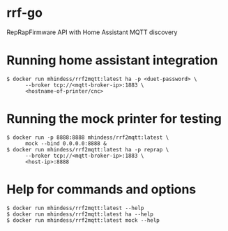 # rrf-go

RepRapFirmware API with Home Assistant MQTT discovery


# Running home assistant integration

``` shell
$ docker run mhindess/rrf2mqtt:latest ha -p <duet-password> \
      --broker tcp://<mqtt-broker-ip>:1883 \
      <hostname-of-printer/cnc>
```

# Running the mock printer for testing

``` shell
$ docker run -p 8888:8888 mhindess/rrf2mqtt:latest \
      mock --bind 0.0.0.0:8888 &
$ docker run mhindess/rrf2mqtt:latest ha -p reprap \
      --broker tcp://<mqtt-broker-ip>:1883 \
      <host-ip>:8888
```

# Help for commands and options

``` shell
$ docker run mhindess/rrf2mqtt:latest --help
$ docker run mhindess/rrf2mqtt:latest ha --help
$ docker run mhindess/rrf2mqtt:latest mock --help
```
